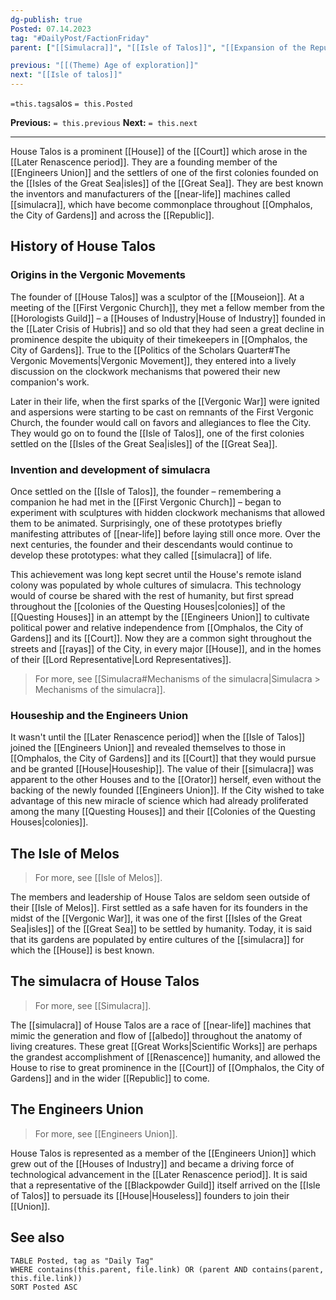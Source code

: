 ```yaml
---
dg-publish: true
Posted: 07.14.2023
tag: "#DailyPost/FactionFriday"
parent: ["[[Simulacra]]", "[[Isle of Talos]]", "[[Expansion of the Republic]]", "[[Engineers Union]]", "[[House]]"]

previous: "[[(Theme) Age of exploration]]"
next: "[[Isle of talos]]"
---
```

`=this.tags`alos
`= this.Posted`

**Previous:** `= this.previous`
**Next:** `= this.next`

---

House Talos is a prominent [[House]] of the [[Court]] which arose in the [[Later Renascence period]]. They are a founding member of the [[Engineers Union]] and the settlers of one of the first colonies founded on the [[Isles of the Great Sea|isles]] of the [[Great Sea]]. They are best known the inventors and manufacturers of the [[near-life]] machines called [[simulacra]], which have become commonplace throughout [[Omphalos, the City of Gardens]] and across the [[Republic]].

## History of House Talos

### Origins in the Vergonic Movements

The founder of [[House Talos]] was a sculptor of the [[Mouseion]]. At a meeting of the [[First Vergonic Church]], they met a fellow member from the [[Horologists Guild]] – a [[Houses of Industry|House of Industry]] founded in the [[Later Crisis of Hubris]] and so old that they had seen a great decline in prominence despite the ubiquity of their timekeepers in [[Omphalos, the City of Gardens]]. True to the [[Politics of the Scholars Quarter#The Vergonic Movements|Vergonic Movement]], they entered into a lively discussion on the clockwork mechanisms that powered their new companion's work.

Later in their life, when the first sparks of the [[Vergonic War]] were ignited and aspersions were starting to be cast on remnants of the First Vergonic Church, the founder would call on favors and allegiances to flee the City. They would go on to found the [[Isle of Talos]], one of the first colonies settled on the [[Isles of the Great Sea|isles]] of the [[Great Sea]].

### Invention and development of simulacra

Once settled on the [[Isle of Talos]], the founder – remembering a companion he had met in the [[First Vergonic Church]] – began to experiment with sculptures with hidden clockwork mechanisms that allowed them to be animated. Surprisingly, one of these prototypes briefly manifesting attributes of [[near-life]] before laying still once more. Over the next centuries, the founder and their descendants would continue to develop these prototypes: what they called [[simulacra]] of life.

This achievement was long kept secret until the House's remote island colony was populated by whole cultures of simulacra. This technology would of course be shared with the rest of humanity, but first spread throughout the [[colonies of the Questing Houses|colonies]] of the [[Questing Houses]] in an attempt by the [[Engineers Union]] to cultivate political power and relative independence from [[Omphalos, the City of Gardens]] and its [[Court]]. Now they are a common sight throughout the streets and [[rayas]] of the City, in every major [[House]], and in the homes of their [[Lord Representative|Lord Representatives]].

> For more, see [[Simulacra#Mechanisms of the simulacra|Simulacra > Mechanisms of the simulacra]].

### Houseship and the Engineers Union

It wasn't until the [[Later Renascence period]] when the [[Isle of Talos]] joined the [[Engineers Union]] and revealed themselves to those in [[Omphalos, the City of Gardens]] and its [[Court]] that they would pursue and be granted [[House|Houseship]]. The value of their [[simulacra]] was apparent to the other Houses and to the [[Orator]] herself, even without the backing of the newly founded [[Engineers Union]]. If the City wished to take advantage of this new miracle of science which had already proliferated among the many [[Questing Houses]] and their [[Colonies of the Questing Houses|colonies]].

## The Isle of Melos

> For more, see [[Isle of Melos]].

The members and leadership of House Talos are seldom seen outside of their [[Isle of Melos]]. First settled as a safe haven for its founders in the midst of the [[Vergonic War]], it was one of the first [[Isles of the Great Sea|isles]] of the [[Great Sea]] to be settled by humanity. Today, it is said that its gardens are populated by entire cultures of the [[simulacra]] for which the [[House]] is best known.

## The simulacra of House Talos

> For more, see [[Simulacra]].

The [[simulacra]] of House Talos are a race of [[near-life]] machines that mimic the generation and flow of [[albedo]] throughout the anatomy of living creatures. These great [[Great Works|Scientific Works]] are perhaps the grandest accomplishment of [[Renascence]] humanity, and allowed the House to rise to great prominence in the [[Court]] of [[Omphalos, the City of Gardens]] and in the wider [[Republic]] to come.

## The Engineers Union

> For more, see [[Engineers Union]].

House Talos is represented as a member of the [[Engineers Union]] which grew out of the [[Houses of Industry]] and became a driving force of technological advancement in the [[Later Renascence period]]. It is said that a representative of the [[Blackpowder Guild]] itself arrived on the [[Isle of Talos]] to persuade its [[House|Houseless]] founders to join their [[Union]].

## See also

```dataview
TABLE Posted, tag as "Daily Tag"
WHERE contains(this.parent, file.link) OR (parent AND contains(parent, this.file.link))
SORT Posted ASC
```